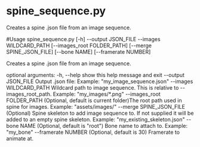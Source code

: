 # spine_sequence.py
Creates a spine .json file from an image sequence.

#Usage
spine_sequence.py [-h] --output JSON_FILE --images WILDCARD_PATH
                 [--images_root FOLDER_PATH] [--merge SPINE_JSON_FILE]
                 [--bone NAME] [--framerate NUMBER]

Creates a spine .json file from an image sequence.

optional arguments:
  -h, --help            show this help message and exit
  --output JSON_FILE    Output .json file: Example: "my_image_sequence.json"
  --images WILDCARD_PATH
                        Wildcard path to image sequence. This is relative to
                        --images_root_path. Example: "my_images/*.png"
  --images_root FOLDER_PATH
                        (Optional, default is current folder)The root path
                        used in spine for images. Example: "assets/images/"
  --merge SPINE_JSON_FILE
                        (Optional) Spine skeleton to add image sequence to. If
                        not supplied it will be added to an empty spine
                        skeleton. Example: "my_existing_skeleton.json"
  --bone NAME           (Optional, default is "root") Bone name to attach to.
                        Example: "my_bone"
  --framerate NUMBER    (Optional, default is 30) Framerate to animate at.
